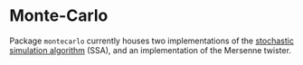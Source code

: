 # Monte-Carlo
Package `montecarlo` currently houses two implementations of the [stochastic simulation algorithm](https://en.wikipedia.org/wiki/Gillespie_algorithm) (SSA), and an implementation of the Mersenne twister.
